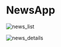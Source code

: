 # NewsApp
![news_list](https://user-images.githubusercontent.com/16195305/179458567-9fa6a81e-12ed-4690-b5c7-3cbe05bf8473.png)

![news_details](https://user-images.githubusercontent.com/16195305/179420445-f02e37c3-bd5c-4c4c-b524-d0c50937935b.png)
